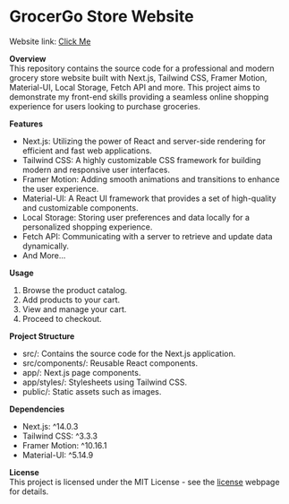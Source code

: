 # GrocerGo Store Website

Website link: [Click Me](www.)

**Overview** <br />
This repository contains the source code for a professional and modern grocery store website built with Next.js, Tailwind CSS, Framer Motion, Material-UI, Local Storage, Fetch API and more. This project aims to demonstrate my front-end skills providing a seamless online shopping experience for users looking to purchase groceries.

**Features**
- Next.js: Utilizing the power of React and server-side rendering for efficient and fast web applications.
- Tailwind CSS: A highly customizable CSS framework for building modern and responsive user interfaces.
- Framer Motion: Adding smooth animations and transitions to enhance the user experience.
- Material-UI: A React UI framework that provides a set of high-quality and customizable components.
- Local Storage: Storing user preferences and data locally for a personalized shopping experience.
- Fetch API: Communicating with a server to retrieve and update data dynamically.
- And More...

**Usage**
1. Browse the product catalog.
2. Add products to your cart.
3. View and manage your cart.
4. Proceed to checkout.

**Project Structure**
- src/: Contains the source code for the Next.js application.
- src/components/: Reusable React components.
- app/: Next.js page components.
- app/styles/: Stylesheets using Tailwind CSS.
- public/: Static assets such as images.

**Dependencies**
- Next.js: ^14.0.3
- Tailwind CSS: ^3.3.3
- Framer Motion: ^10.16.1
- Material-UI: ^5.14.9

**License** <br />
This project is licensed under the MIT License - see the [license](https://en.wikipedia.org/wiki/MIT_License) webpage for details.